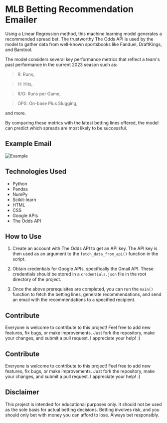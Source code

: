 # MLB Betting Recommendation Emailer
Using a Linear Regression method, this machine learning model generates a recommended spread bet. The trustworthy The Odds API is used by the model to gather data from well-known sportsbooks like Fanduel, DraftKings, and Barstool.

The model considers several key performance metrics that reflect a team's past performance in the current 2023 season such as:
> R: Runs,

> H: Hits,
  
> R/G: Runs per Game,
  
> OPS: On-base Plus Slugging,
  
and more.

By comparing these metrics with the latest betting lines offered, the model can predict which spreads are most likely to be successful.

## Example Email

![Example](https://user-images.githubusercontent.com/43586291/235729092-86301d2e-3ccc-4912-9ad3-c3c22c88258b.png)

## Technologies Used
- Python
- Pandas
- NumPy
- Scikit-learn
- HTML
- CSS
- Google APIs
- The Odds API

## How to Use
1. Create an account with The Odds API to get an API key. The API key is then used as an argument to the `fetch_data_from_api()` function in the script.

2. Obtain credentials for Google APIs, specifically the Gmail API. These credentials should be stored in a `credentials.json` file in the root directory of the project.

3. Once the above prerequisites are completed, you can run the `main()` function to fetch the betting lines, generate recommendations, and send an email with the recommendations to a specified recipient.

## Contribute
Everyone is welcome to contribute to this project! Feel free to add new features, fix bugs, or make improvements. Just fork the repository, make your changes, and submit a pull request. I appreciate your help! :)

## Contribute

Everyone is welcome to contribute to this project! Feel free to add new features, fix bugs, or make improvements. Just fork the repository, make your changes, and submit a pull request. I appreciate your help! :)

## Disclaimer
This project is intended for educational purposes only. It should not be used as the sole basis for actual betting decisions. Betting involves risk, and you should only bet with money you can afford to lose. Always bet responsibly.
